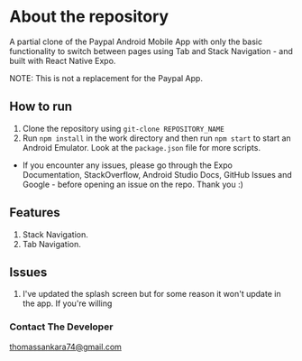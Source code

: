 # About the repository

A partial clone of the Paypal Android Mobile App with only the basic functionality to switch between pages using Tab and Stack Navigation - and built with React Native Expo.

NOTE: This is not a replacement for the Paypal App.

## How to run

1. Clone the repository using `git-clone REPOSITORY_NAME`
2. Run `npm install` in the work directory and then run `npm start` to start an Android Emulator. Look at the `package.json` file for more scripts.

- If you encounter any issues, please go through the Expo Documentation, StackOverflow, Android Studio Docs, GitHub Issues and Google - before opening an issue on the repo. Thank you :)

## Features

1. Stack Navigation.
2. Tab Navigation.

## Issues

1. I've updated the splash screen but for some reason it won't update in the app. If you're willing

### Contact The Developer

thomassankara74@gmail.com
